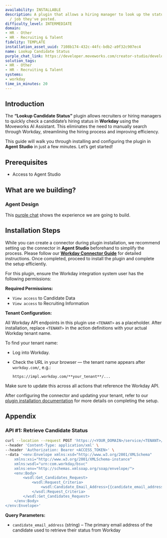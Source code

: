 ```yaml
---
availability: INSTALLABLE
description: A plugin that allows a hiring manager to look up the status of a candidate
  / job they've posted.
difficulty_level: INTERMEDIATE
domain:
- HR - Other
- HR - Recruiting & Talent
fidelity: TEMPLATE
installation_asset_uuid: 7108b174-432c-44fc-bdb2-a9f32c907ec4
name: Lookup Candidate Status
purple_chat_link: https://developer.moveworks.com/creator-studio/developer-tools/purple-chat/?conversation=%7B%22startTimestamp%22%3A%2211%3A43+AM%22%2C%22messages%22%3A%5B%7B%22parts%22%3A%5B%7B%22richText%22%3A%22%3Cp%3ECan+I+get+an+update+candidate+job+applications%3F%3C%2Fp%3E%22%7D%5D%2C%22role%22%3A%22user%22%7D%2C%7B%22parts%22%3A%5B%7B%22richText%22%3A%22%3Cp%3EI+can+help+with+that.+To+look+up+your+file%2C+could+you+please+provide+candidate%27s+email+address%3F%3C%2Fp%3E%22%7D%5D%2C%22role%22%3A%22assistant%22%7D%2C%7B%22parts%22%3A%5B%7B%22richText%22%3A%22jane.doe%40example.com%22%7D%5D%2C%22role%22%3A%22user%22%7D%2C%7B%22parts%22%3A%5B%7B%22reasoningSteps%22%3A%5B%7B%22richText%22%3A%22Looking+up+candidate+profile+for+jane.doe%40example.com%22%2C%22status%22%3A%22success%22%7D%2C%7B%22richText%22%3A%22%3Cp%3ESearching+for+applications+in+Workday%3C%2Fp%3E%22%2C%22status%22%3A%22success%22%7D%2C%7B%22richText%22%3A%22Compiling+application+statuses%22%2C%22status%22%3A%22pending%22%7D%5D%7D%2C%7B%22richText%22%3A%22%3Cp%3EHere+is+the+progress+on+your+job+applications%3A%3C%2Fp%3E%5Cn%3Cp%3E%3Cstrong%3ESenior+Product+Manager%3C%2Fstrong%3E%3C%2Fp%3E%5Cn%3Cul%3E%5Cn++%3Cli%3E%3Cstrong%3EStatus%3A%3C%2Fstrong%3E+Interview%3C%2Fli%3E%5Cn++%3Cli%3E%3Cstrong%3EDetails%3A%3C%2Fstrong%3E+Scheduled+for+August+15%2C+2024+with+the+hiring+manager.%3C%2Fli%3E%5Cn++%3Cli%3E%3Cstrong%3EComments%3A%3C%2Fstrong%3E+Strong+candidate%2C+looking+forward+to+the+conversation.%3C%2Fli%3E%5Cn%3C%2Ful%3E%5Cn%3Cp%3E%3Cstrong%3ESoftware+Engineer%2C+Backend%3C%2Fstrong%3E%3C%2Fp%3E%5Cn%3Cul%3E%5Cn++%3Cli%3E%3Cstrong%3EStatus%3A%3C%2Fstrong%3E+Submitted%3C%2Fli%3E%5Cn++%3Cli%3E%3Cstrong%3EDetails%3A%3C%2Fstrong%3E+Application+is+under+review+by+the+hiring+team.%3C%2Fli%3E%5Cn++%3Cli%3E%3Cstrong%3EComments%3A%3C%2Fstrong%3E+None+at+this+time.%3C%2Fli%3E%5Cn%3C%2Ful%3E%5Cn%3Cp%3E%3Cstrong%3EEngineering+Manager%3C%2Fstrong%3E%3C%2Fp%3E%5Cn%3Cul%3E%5Cn++%3Cli%3E%3Cstrong%3EStatus%3A%3C%2Fstrong%3E+Not+Moving+Forward%3C%2Fli%3E%5Cn++%3Cli%3E%3Cstrong%3EDetails%3A%3C%2Fstrong%3E+Application+reviewed+on+July+28%2C+2024.%3C%2Fli%3E%5Cn++%3Cli%3E%3Cstrong%3EComments%3A%3C%2Fstrong%3E+While+your+experience+is+impressive%2C+we+have+decided+to+move+forward+with+other+candidates+whose+qualifications+more+closely+match+the+requirements+of+the+role.%3C%2Fli%3E%5Cn%3C%2Ful%3E%22%7D%2C%7B%22citations%22%3A%5B%7B%22citationTitle%22%3A%22Jane+Doe%27s+Applications%22%2C%22connectorName%22%3A%22workday%22%7D%5D%7D%5D%2C%22role%22%3A%22assistant%22%7D%5D%7D
solution_tags:
- HR - Other
- HR - Recruiting & Talent
systems:
- workday
time_in_minutes: 20
---
```


## Introduction

The **“Lookup Candidate Status”** plugin allows recruiters or hiring managers to quickly check a candidate’s hiring status in **Workday** using the Moveworks AI Assistant. This eliminates the need to manually search through Workday, streamlining the hiring process and improving efficiency.

This guide will walk you through installing and configuring the plugin in **Agent Studio** in just a few minutes. Let’s get started!

## **Prerequisites**

- Access to Agent Studio

## **What are we building?**

### Agent Design

This [purple chat](https://developer.moveworks.com/creator-studio/developer-tools/purple-chat/?conversation=%7B%22startTimestamp%22%3A%2211%3A43+AM%22%2C%22messages%22%3A%5B%7B%22parts%22%3A%5B%7B%22richText%22%3A%22%3Cp%3ECan+I+get+an+update+candidate+job+applications%3F%3C%2Fp%3E%22%7D%5D%2C%22role%22%3A%22user%22%7D%2C%7B%22parts%22%3A%5B%7B%22richText%22%3A%22%3Cp%3EI+can+help+with+that.+To+look+up+your+file%2C+could+you+please+provide+candidate%27s+email+address%3F%3C%2Fp%3E%22%7D%5D%2C%22role%22%3A%22assistant%22%7D%2C%7B%22parts%22%3A%5B%7B%22richText%22%3A%22jane.doe%40example.com%22%7D%5D%2C%22role%22%3A%22user%22%7D%2C%7B%22parts%22%3A%5B%7B%22reasoningSteps%22%3A%5B%7B%22richText%22%3A%22Looking+up+candidate+profile+for+jane.doe%40example.com%22%2C%22status%22%3A%22success%22%7D%2C%7B%22richText%22%3A%22%3Cp%3ESearching+for+applications+in+Workday%3C%2Fp%3E%22%2C%22status%22%3A%22success%22%7D%2C%7B%22richText%22%3A%22Compiling+application+statuses%22%2C%22status%22%3A%22pending%22%7D%5D%7D%2C%7B%22richText%22%3A%22%3Cp%3EHere+is+the+progress+on+your+job+applications%3A%3C%2Fp%3E%5Cn%3Cp%3E%3Cstrong%3ESenior+Product+Manager%3C%2Fstrong%3E%3C%2Fp%3E%5Cn%3Cul%3E%5Cn++%3Cli%3E%3Cstrong%3EStatus%3A%3C%2Fstrong%3E+Interview%3C%2Fli%3E%5Cn++%3Cli%3E%3Cstrong%3EDetails%3A%3C%2Fstrong%3E+Scheduled+for+August+15%2C+2024+with+the+hiring+manager.%3C%2Fli%3E%5Cn++%3Cli%3E%3Cstrong%3EComments%3A%3C%2Fstrong%3E+Strong+candidate%2C+looking+forward+to+the+conversation.%3C%2Fli%3E%5Cn%3C%2Ful%3E%5Cn%3Cp%3E%3Cstrong%3ESoftware+Engineer%2C+Backend%3C%2Fstrong%3E%3C%2Fp%3E%5Cn%3Cul%3E%5Cn++%3Cli%3E%3Cstrong%3EStatus%3A%3C%2Fstrong%3E+Submitted%3C%2Fli%3E%5Cn++%3Cli%3E%3Cstrong%3EDetails%3A%3C%2Fstrong%3E+Application+is+under+review+by+the+hiring+team.%3C%2Fli%3E%5Cn++%3Cli%3E%3Cstrong%3EComments%3A%3C%2Fstrong%3E+None+at+this+time.%3C%2Fli%3E%5Cn%3C%2Ful%3E%5Cn%3Cp%3E%3Cstrong%3EEngineering+Manager%3C%2Fstrong%3E%3C%2Fp%3E%5Cn%3Cul%3E%5Cn++%3Cli%3E%3Cstrong%3EStatus%3A%3C%2Fstrong%3E+Not+Moving+Forward%3C%2Fli%3E%5Cn++%3Cli%3E%3Cstrong%3EDetails%3A%3C%2Fstrong%3E+Application+reviewed+on+July+28%2C+2024.%3C%2Fli%3E%5Cn++%3Cli%3E%3Cstrong%3EComments%3A%3C%2Fstrong%3E+While+your+experience+is+impressive%2C+we+have+decided+to+move+forward+with+other+candidates+whose+qualifications+more+closely+match+the+requirements+of+the+role.%3C%2Fli%3E%5Cn%3C%2Ful%3E%22%7D%2C%7B%22citations%22%3A%5B%7B%22citationTitle%22%3A%22Jane+Doe%27s+Applications%22%2C%22connectorName%22%3A%22workday%22%7D%5D%7D%5D%2C%22role%22%3A%22assistant%22%7D%5D%7D) shows the experience we are going to build.

## Installation Steps

While you can create a connector during plugin installation, we recommend setting up the connector in **Agent Studio** beforehand to simplify the process. Please follow our [**Workday Connector Guide**](https://developer.moveworks.com/marketplace/package/?id=workday&hist=home%2Cbrws#how-to-implement) for detailed instructions. Once completed, proceed to install the plugin and complete the setup efficiently.

For this plugin, ensure the Workday integration system user has the following permissions:

**Required Permissions:**

- `View access` to Candidate Data
- `View access` to Recruiting Information

**Tenant Configuration:**

All Workday API endpoints in this plugin use `<TENANT>` as a placeholder. After installation, replace `<TENANT>` in the action definitions with your actual Workday tenant name.

To find your tenant name:

- Log into Workday.
- Check the URL in your browser — the tenant name appears after `workday.com/`, e.g.:
    
    `https://impl.workday.com/**your_tenant**/...`
    

Make sure to update this across all actions that reference the Workday API.

After configuring the connector and updating your tenant, refer to our [plugin installation documentation](https://help.moveworks.com/docs/ai-agent-marketplace-installation) for more details on completing the setup.

## **Appendix**

### **API #1: Retrieve Candidate Status**

```bash
curl --location --request POST 'https://<YOUR_DOMAIN>/service/<TENANT>/Recruiting/v42.1' \
--header 'Content-Type: application/xml' \
--header 'Authorization: Bearer <ACCESS_TOKEN>' \
--data '<env:Envelope xmlns:xsd="http://www.w3.org/2001/XMLSchema"
    xmlns:xsi="http://www.w3.org/2001/XMLSchema-instance"
    xmlns:wsdl="urn:com.workday/bsvc"
    xmlns:env="http://schemas.xmlsoap.org/soap/envelope/">
    <env:Body>
        <wsdl:Get_Candidates_Request>
            <wsdl:Request_Criteria>
                <wsdl:Candidate_Email_Address>{{candidate_email_address}}</wsdl:Candidate_Email_Address>
            </wsdl:Request_Criteria>
        </wsdl:Get_Candidates_Request>
    </env:Body>
</env:Envelope>'
```

**Query Parameters:**

- `candidate_email_address` (string) – The primary email address of the candidate used to retrieve their status from Workday